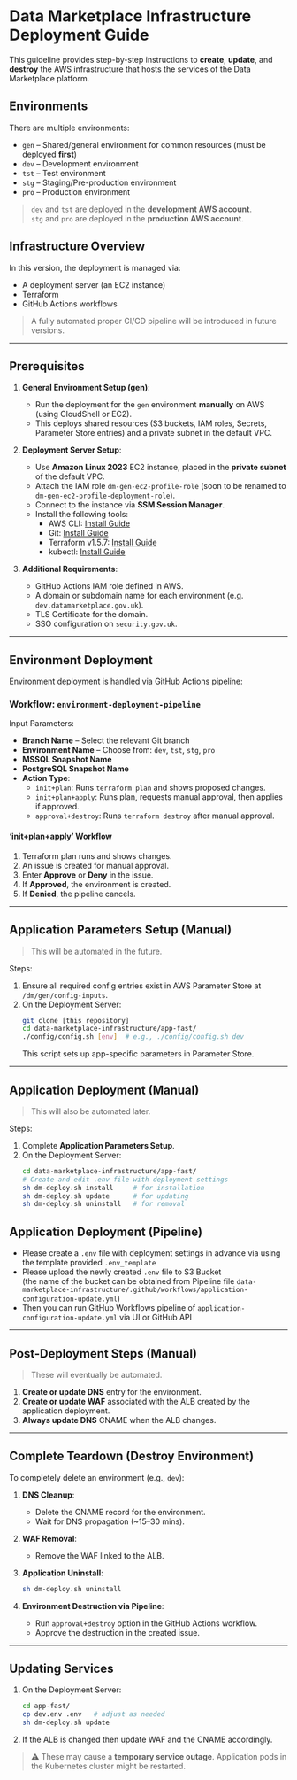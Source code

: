 
# Data Marketplace Infrastructure Deployment Guide

This guideline provides step-by-step instructions to **create**, **update**, and **destroy** the AWS infrastructure that hosts the services of the Data Marketplace platform.

## Environments

There are multiple environments:
- `gen` – Shared/general environment for common resources (must be deployed **first**)
- `dev` – Development environment
- `tst` – Test environment
- `stg` – Staging/Pre-production environment
- `pro` – Production environment

> `dev` and `tst` are deployed in the **development AWS account**.  
> `stg` and `pro` are deployed in the **production AWS account**.

## Infrastructure Overview

In this version, the deployment is managed via:
- A deployment server (an EC2 instance)
- Terraform
- GitHub Actions workflows

> A fully automated proper CI/CD pipeline will be introduced in future versions.

---

## Prerequisites

1. **General Environment Setup (gen)**:
   - Run the deployment for the `gen` environment **manually** on AWS (using CloudShell or EC2).
   - This deploys shared resources (S3 buckets, IAM roles, Secrets, Parameter Store entries) and a private subnet in the default VPC.

2. **Deployment Server Setup**:
   - Use **Amazon Linux 2023** EC2 instance, placed in the **private subnet** of the default VPC.
   - Attach the IAM role `dm-gen-ec2-profile-role` (soon to be renamed to `dm-gen-ec2-profile-deployment-role`).
   - Connect to the instance via **SSM Session Manager**.
   - Install the following tools:
     - AWS CLI: [Install Guide](https://docs.aws.amazon.com/cli/latest/userguide/getting-started-install.html#getting-started-install-instructions)
     - Git: [Install Guide](https://linux.how2shout.com/how-to-install-git-on-aws-ec2-amazon-linux-2/)
     - Terraform v1.5.7: [Install Guide](https://developer.hashicorp.com/terraform/tutorials/aws-get-started/install-cli)
     - kubectl: [Install Guide](https://kubernetes.io/docs/tasks/tools/install-kubectl-linux/)

3. **Additional Requirements**:
   - GitHub Actions IAM role defined in AWS.
   - A domain or subdomain name for each environment (e.g. `dev.datamarketplace.gov.uk`).
   - TLS Certificate for the domain.
   - SSO configuration on `security.gov.uk`.

---

## Environment Deployment

Environment deployment is handled via GitHub Actions pipeline:

### Workflow: `environment-deployment-pipeline`

Input Parameters:
- **Branch Name** – Select the relevant Git branch
- **Environment Name** – Choose from: `dev`, `tst`, `stg`, `pro`
- **MSSQL Snapshot Name**
- **PostgreSQL Snapshot Name**
- **Action Type**:
  - `init+plan`: Runs `terraform plan` and shows proposed changes.
  - `init+plan+apply`: Runs plan, requests manual approval, then applies if approved.
  - `approval+destroy`: Runs `terraform destroy` after manual approval.

#### ‘init+plan+apply’ Workflow
1. Terraform plan runs and shows changes.
2. An issue is created for manual approval.
3. Enter **Approve** or **Deny** in the issue.
4. If **Approved**, the environment is created.
5. If **Denied**, the pipeline cancels.

---

## Application Parameters Setup (Manual)

> This will be automated in the future.

Steps:
1. Ensure all required config entries exist in AWS Parameter Store at `/dm/gen/config-inputs`.
2. On the Deployment Server:
   ```bash
   git clone [this repository]
   cd data-marketplace-infrastructure/app-fast/
   ./config/config.sh [env]  # e.g., ./config/config.sh dev
   ```
   This script sets up app-specific parameters in Parameter Store.

---

## Application Deployment (Manual)

> This will also be automated later.

Steps:
1. Complete **Application Parameters Setup**.
2. On the Deployment Server:
   ```bash
   cd data-marketplace-infrastructure/app-fast/
   # Create and edit .env file with deployment settings
   sh dm-deploy.sh install     # for installation
   sh dm-deploy.sh update      # for updating
   sh dm-deploy.sh uninstall   # for removal
   ```

## Application Deployment (Pipeline)

- Please create a `.env` file with deployment settings in advance via using the template provided `.env_template`  
- Please upload the newly created `.env` file to S3 Bucket  
  (the name of the bucket can be obtained from Pipeline file `data-marketplace-infrastructure/.github/workflows/application-configuration-update.yml`)  
- Then you can run GitHub Workflows pipeline of `application-configuration-update.yml` via UI or GitHub API  





---

## Post-Deployment Steps (Manual)

> These will eventually be automated.

1. **Create or update DNS** entry for the environment.
2. **Create or update WAF** associated with the ALB created by the application deployment.
3. **Always update DNS** CNAME when the ALB changes.

---

## Complete Teardown (Destroy Environment)

To completely delete an environment (e.g., `dev`):

1. **DNS Cleanup**:
   - Delete the CNAME record for the environment.
   - Wait for DNS propagation (~15–30 mins).

2. **WAF Removal**:
   - Remove the WAF linked to the ALB.

3. **Application Uninstall**:
   ```bash
   sh dm-deploy.sh uninstall
   ```

4. **Environment Destruction via Pipeline**:
   - Run `approval+destroy` option in the GitHub Actions workflow.
   - Approve the destruction in the created issue.

---

## Updating Services

1. On the Deployment Server:
   ```bash
   cd app-fast/
   cp dev.env .env   # adjust as needed
   sh dm-deploy.sh update
   ```
2. If the ALB is changed then update WAF and the CNAME accordingly.

> ⚠️ These may cause a **temporary service outage**. Application pods in the Kubernetes cluster might be restarted.
